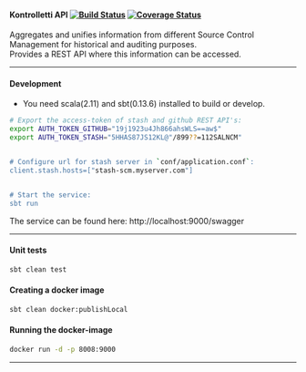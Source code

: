 
#### Kontrolletti API   [![Build Status](https://travis-ci.org/zalando/kontrolletti.svg?branch=develop)](https://travis-ci.org/zalando/kontrolletti) [![Coverage Status](https://coveralls.io/repos/zalando/kontrolletti/badge.svg?branch=develop)](https://coveralls.io/r/zalando/kontrolletti?branch=develop)
Aggregates and unifies information from different Source Control Management for historical and auditing purposes.  
Provides a REST API where this information can be accessed.

***
#### Development
* You need scala(2.11) and sbt(0.13.6) installed to build or develop.  
```sh
# Export the access-token of stash and github REST API's:  
export AUTH_TOKEN_GITHUB="19j1923u4Jh866ahsWLS==aw$"
export AUTH_TOKEN_STASH="5HHAS87JS12KL@"/899??=112SALNCM"


# Configure url for stash server in `conf/application.conf`:
client.stash.hosts=["stash-scm.myserver.com"]


# Start the service:  
sbt run 
```
The service can be found here: http://localhost:9000/swagger

---

#### Unit tests
```sh
sbt clean test
```

#### Creating a docker image
```sh
sbt clean docker:publishLocal
```

#### Running the docker-image
```sh
docker run -d -p 8008:9000
```  



---
 






